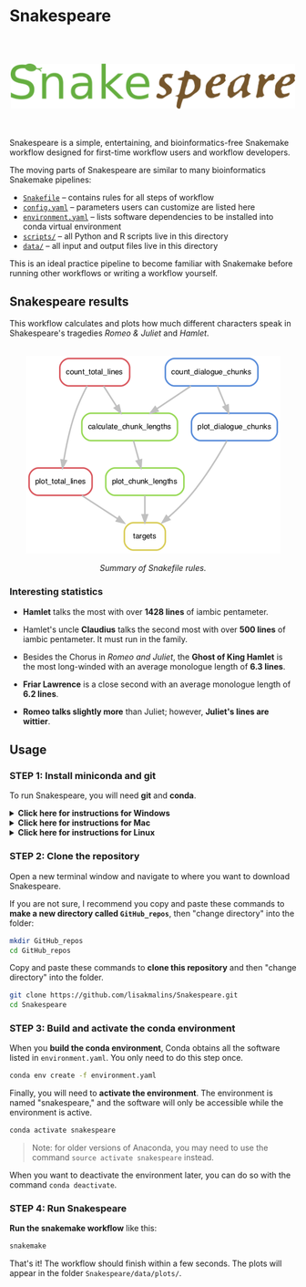 # Snakespeare

<br /><br />
<div align="center">
  <img src="images/snakespeare_logo.png" alt="Snakespeare logo" width="500px" />
</div>
<br /><br />

Snakespeare is a simple, entertaining, and bioinformatics-free Snakemake workflow designed for first-time workflow users and workflow developers.

The moving parts of Snakespeare are similar to many bioinformatics Snakemake pipelines:
- [`Snakefile`](Snakefile) – contains rules for all steps of workflow
- [`config.yaml`](config.yaml) – parameters users can customize are listed here
- [`environment.yaml`](environment.yaml) – lists software dependencies to be installed into conda virtual environment
- [`scripts/`](scripts) – all Python and R scripts live in this directory
- [`data/`](data) – all input and output files live in this directory


This is an ideal practice pipeline to become familiar with Snakemake before running other workflows or writing a workflow yourself.

## Snakespeare results
This workflow calculates and plots how much different characters speak in Shakespeare's tragedies _Romeo & Juliet_ and _Hamlet_.

<br />
<div align="center">
  <img src="images/rulegraph.png" alt="Snakespeare rule graph" />
  <p><i>Summary of Snakefile rules.</i></p>
</div>


### Interesting statistics
- **Hamlet** talks the most with over **1428 lines** of iambic pentameter.

- Hamlet's uncle **Claudius** talks the second most with over **500 lines** of iambic pentameter. It must run in the family.

- Besides the Chorus in _Romeo and Juliet_, the **Ghost of King Hamlet** is the most long-winded with an average monologue length of **6.3 lines**.

- **Friar Lawrence** is a close second with an average monologue length of **6.2 lines**.

- **Romeo talks slightly more** than Juliet; however, **Juliet's lines are wittier**.


## Usage

### STEP 1: Install miniconda and git
To run Snakespeare, you will need __git__ and __conda__.

<details>
<summary><b>Click here for instructions for Windows</b></summary>

<details>
<summary>Run Snakespeare via Anaconda prompt (recommended for new users)</summary>

#### Installing Miniconda3 for Windows
Head over to the Anaconda website and download a [Windows installer for Miniconda3](https://docs.conda.io/en/latest/miniconda.html#windows-installers).
> If you are not sure which to choose, pick the highest version of Python.
>
> You can check whether your system is 64-bit or 32-bit under __Settings__ > __About__ > __Device specifications__ > __System type__.

Run the installer and follow the instructions to complete your installation of Miniconda3.

#### Open Anaconda Prompt
Now click the Start menu and search for "__Anaconda prompt__." This is a version of the Windows "command prompt" terminal that includes miniconda.

#### Installing Git for Windows
In Anaconda prompt, copy and paste the following to install git:
```sh
conda install git
```

That's it! Continue to STEP 2.
</details>

<details>
<summary>Run Snakespeare via WSL (advanced users)</summary>

If you are already using Windows Subsystem for Linux (aka the Ubuntu app), see [command-line instructions](command_line_install.md) for how to install miniconda and git in your Linux terminal. Then continue to STEP 2.
</details>
</details>

<details>
<summary><b>Click here for instructions for Mac</b></summary>

#### Installing Git for Mac
On your Mac, open Terminal. Type `git` and press Enter.
- If a bunch of text appears (these are the usage instructions for git), congratulations, you already have git installed! Skip to **Installing Miniconda for Mac**.
- If you see `git: command not found`, then you will need to get git for Mac. The easiest method is to [install Xcode](https://apps.apple.com/us/app/xcode/id497799835), which is a suite of developer tools provided by Apple.
- After installing Xcode, open a *new* terminal window and try typing `git` again. You should see the usage instructions now.
> If you still see `git: command not found`, please [let me know](https://github.com/lisakmalins/Snakespeare/issues/new) so I can help.

#### Installing Miniconda for Mac
- To get Miniconda for Mac, download an installer from the [Anaconda website](https://docs.conda.io/projects/conda/en/latest/user-guide/install/macos.html).
- If you are not sure which to choose, download the __Python 3.9 Miniconda3 MacOSX 64-bit pkg__.
- Run the installer that just downloaded, and follow the instructions to complete your installation of Miniconda.

Done! Make sure you close any terminal windows that you have open, then continue to STEP 2.

</details>

<details>
<summary><b>Click here for instructions for Linux</b></summary>

<details>
<summary>Linux desktop users</summary>

- Head to the [git website](https://git-scm.com/download/linux) for instructions to install git with your distribution's package manager.
- Head to the [Anaconda website](https://docs.conda.io/projects/conda/en/latest/user-guide/install/linux.html) for instructions to download and run a Miniconda installer.
</details>


<details>
<summary>Linux server users</summary>

If you would like to run Snakespeare on a server, check with your supervisor or sysadmin to see if the server already has git and conda installed. If you do need to install software (and have permission to do so), please see the [command-line instructions](command_line_install.md).
</details>
</details>

### STEP 2: Clone the repository
Open a new terminal window and navigate to where you want to download Snakespeare.

If you are not sure, I recommend you copy and paste these commands to __make a new directory called `GitHub_repos`__, then "change directory" into the folder:
```bash
mkdir GitHub_repos
cd GitHub_repos
```

Copy and paste these commands to __clone this repository__ and then "change directory" into the folder.
```bash
git clone https://github.com/lisakmalins/Snakespeare.git
cd Snakespeare
```

### STEP 3: Build and activate the conda environment
When you __build the conda environment__, Conda obtains all the software listed in `environment.yaml`. You only need to do this step once.

```bash
conda env create -f environment.yaml
```

Finally, you will need to __activate the environment__. The environment is named "snakespeare," and the software will only be accessible while the environment is active.
```bash
conda activate snakespeare
```
> Note: for older versions of Anaconda, you may need to use the command `source activate snakespeare` instead.

When you want to deactivate the environment later, you can do so with the command `conda deactivate`.

### STEP 4: Run Snakespeare
__Run the snakemake workflow__ like this:
```bash
snakemake
```

That's it! The workflow should finish within a few seconds. The plots will appear in the folder `Snakespeare/data/plots/`.
